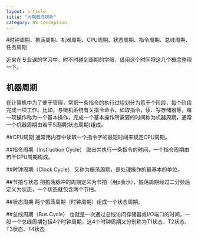 ```yaml
---
layout: article
title: "周期概念辨析"
category: OS Conception
---
```

#时钟周期、振荡周期、机器周期、CPU周期、状态周期、指令周期、总线周期、任务周期

近来在专业课的学习中，时不时碰到周期的字眼，借用这个时间将这几个概念整理一下。

## 机器周期
在计算机中为了便于管理，常把一条指令的执行过程划分为若干个阶段，每个阶段完成一项工作。比如，与微机系统有关指令命令，如取指令，读、写存储器等，每一项操作称为一个基本操作，完成一个基本操作所需要的时间称为机器周期，通常一个机器周期由若干S周期(状态周期)组成。

##CPU周期
通常用内存中读取一个指令字的最短时间来规定CPU周期。

##指令周期（Instruction Cycle）
取出并执行一条指令的时间，一个指令周期由若干CPU周期构成。

##时钟周期（Clock Cycle）
又称为振荡周期，是处理操作的最基本的单位。

##节拍与状态
把振荡脉冲的周期定义为节拍（用p表示），振荡周期经过二分频后定义为状态，一个状态就包含两个节拍。

##状态周期
两个振荡周期（时钟周期）组成一个状态周期。

##总线周期（Bus Cycle）
也就是一次通过总线访问存储器或I/O端口的时间，一般一个总线周期包括4个时钟周期，这4个时钟周期又分别称为T1状态、T2状态、T3状态、T4状态
